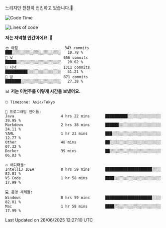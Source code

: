 느리지만 천천히 전진하고 있습니다.🐢

<!--START_SECTION:waka-->
![Code Time](http://img.shields.io/badge/Code%20Time-1%2C621%20hrs%2042%20mins-blue)

![Lines of code](https://img.shields.io/badge/%EC%A0%80%EB%8A%94%20%EC%97%AC%ED%83%9C%EA%B9%8C%EC%A7%80%20-921.2%20thousand%20%EC%A4%84%EC%9D%98%20%EC%BD%94%EB%93%9C%EB%A5%BC%20%EC%9E%91%EC%84%B1%ED%96%88%EC%96%B4%EC%9A%94.-blue)

**저는 저녁형 인간이에요. 🦉** 

```text
🌞 아침                     343 commits         ███░░░░░░░░░░░░░░░░░░░░░░   10.78 % 
🌆 낮　                     656 commits         █████░░░░░░░░░░░░░░░░░░░░   20.62 % 
🌃 저녁                     1311 commits        ██████████░░░░░░░░░░░░░░░   41.21 % 
🌙 밤　                     871 commits         ███████░░░░░░░░░░░░░░░░░░   27.38 % 
```


📊 **저는 이번주를 이렇게 시간을 보냈어요.** 

```text
🕑︎ Timezone: Asia/Tokyo

💬 프로그래밍 언어들: 
Java                     4 hrs 22 mins       ██████████░░░░░░░░░░░░░░░   39.95 % 
Markdown                 2 hrs 38 mins       ██████░░░░░░░░░░░░░░░░░░░   24.11 % 
YAML                     1 hr 23 mins        ███░░░░░░░░░░░░░░░░░░░░░░   12.77 % 
Other                    48 mins             ██░░░░░░░░░░░░░░░░░░░░░░░   07.32 % 
Docker                   39 mins             ██░░░░░░░░░░░░░░░░░░░░░░░   06.03 % 

🔥 에디터들: 
IntelliJ IDEA            8 hrs 59 mins       █████████████████████░░░░   82.01 % 
VS Code                  1 hr 58 mins        ████░░░░░░░░░░░░░░░░░░░░░   17.99 % 

💻 운영 체제들: 
Windows                  8 hrs 59 mins       █████████████████████░░░░   82.01 % 
Mac                      1 hr 58 mins        ████░░░░░░░░░░░░░░░░░░░░░   17.99 % 
```


 Last Updated on 28/06/2025 12:27:10 UTC
<!--END_SECTION:waka-->
